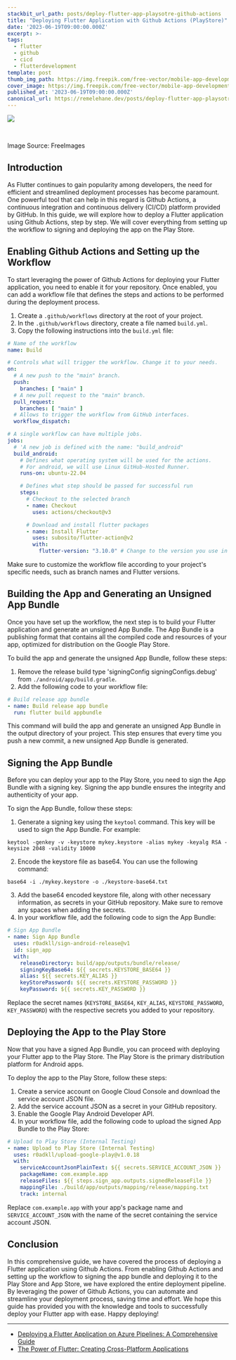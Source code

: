 ```yaml
---
stackbit_url_path: posts/deploy-flutter-app-playsotre-github-actions
title: "Deploying Flutter Application with Github Actions (PlayStore)"
date: '2023-06-19T09:00:00.000Z'
excerpt: >-
tags:
  - flutter
  - github
  - cicd
  - flutterdevelopment
template: post
thumb_img_path: https://img.freepik.com/free-vector/mobile-app-development-composition-with-flowchart-isometric-platforms-application-icons-human-characters-text-captions-vector-illustration_1284-77306.jpg?size=626&ext=jpg&ga=GA1.1.2116175301.1701561600&semt=ais
cover_image: https://img.freepik.com/free-vector/mobile-app-development-composition-with-flowchart-isometric-platforms-application-icons-human-characters-text-captions-vector-illustration_1284-77306.jpg?size=626&ext=jpg&ga=GA1.1.2116175301.1701561600&semt=ais
published_at: '2023-06-19T09:00:00.000Z'
canonical_url: https://remelehane.dev/posts/deploy-flutter-app-playsotre-github-actions/
---
```


![](https://img.freepik.com/free-vector/mobile-app-development-composition-with-flowchart-isometric-platforms-application-icons-human-characters-text-captions-vector-illustration_1284-77306.jpg?size=626&ext=jpg&ga=GA1.1.2116175301.1701561600&semt=ais)

‍

Image Source: FreeImages

Introduction
------------

As Flutter continues to gain popularity among developers, the need for efficient and streamlined deployment processes has become paramount. One powerful tool that can help in this regard is Github Actions, a continuous integration and continuous delivery (CI/CD) platform provided by GitHub. In this guide, we will explore how to deploy a Flutter application using Github Actions, step by step. We will cover everything from setting up the workflow to signing and deploying the app on the Play Store.

Enabling Github Actions and Setting up the Workflow
---------------------------------------------------

To start leveraging the power of Github Actions for deploying your Flutter application, you need to enable it for your repository. Once enabled, you can add a workflow file that defines the steps and actions to be performed during the deployment process.

1.  Create a `.github/workflows` directory at the root of your project.
2.  In the `.github/workflows` directory, create a file named `build.yml`.
3.  Copy the following instructions into the `build.yml` file:

```yaml
# Name of the workflow
name: Build

# Controls what will trigger the workflow. Change it to your needs.
on:
  # A new push to the "main" branch.
  push:
    branches: [ "main" ]
  # A new pull request to the "main" branch.
  pull_request:
    branches: [ "main" ]
  # Allows to trigger the workflow from GitHub interfaces.
  workflow_dispatch:

# A single workflow can have multiple jobs.
jobs:
  # 'A new job is defined with the name: "build_android"
  build_android:
    # Defines what operating system will be used for the actions.
    # For android, we will use Linux GitHub-Hosted Runner.
    runs-on: ubuntu-22.04

    # Defines what step should be passed for successful run
    steps:
      # Checkout to the selected branch
      - name: Checkout
        uses: actions/checkout@v3

      # Download and install flutter packages
      - name: Install Flutter
        uses: subosito/flutter-action@v2
        with:
          flutter-version: "3.10.0" # Change to the version you use in your project

```

Make sure to customize the workflow file according to your project's specific needs, such as branch names and Flutter versions.

Building the App and Generating an Unsigned App Bundle
------------------------------------------------------

Once you have set up the workflow, the next step is to build your Flutter application and generate an unsigned App Bundle. The App Bundle is a publishing format that contains all the compiled code and resources of your app, optimized for distribution on the Google Play Store.

To build the app and generate the unsigned App Bundle, follow these steps:

1.  Remove the release build type 'signingConfig signingConfigs.debug' from `./android/app/build.gradle`.
2.  Add the following code to your workflow file:

```yaml
# Build release app bundle
- name: Build release app bundle
  run: flutter build appbundle
```

This command will build the app and generate an unsigned App Bundle in the output directory of your project. This step ensures that every time you push a new commit, a new unsigned App Bundle is generated.

Signing the App Bundle
----------------------

Before you can deploy your app to the Play Store, you need to sign the App Bundle with a signing key. Signing the app bundle ensures the integrity and authenticity of your app.

To sign the App Bundle, follow these steps:

1.  Generate a signing key using the `keytool` command. This key will be used to sign the App Bundle. For example:

`keytool -genkey -v -keystore mykey.keystore -alias mykey -keyalg RSA -keysize 2048 -validity 10000`  

2.  Encode the keystore file as base64. You can use the following command:

`base64 -i ./mykey.keystore -o ./keystore-base64.txt  `

3.  Add the base64 encoded keystore file, along with other necessary information, as secrets in your GitHub repository. Make sure to remove any spaces when adding the secrets.
4.  In your workflow file, add the following code to sign the App Bundle:

```yaml
# Sign App Bundle
- name: Sign App Bundle
  uses: r0adkll/sign-android-release@v1
  id: sign_app
  with:
    releaseDirectory: build/app/outputs/bundle/release/
    signingKeyBase64: ${{ secrets.KEYSTORE_BASE64 }}
    alias: ${{ secrets.KEY_ALIAS }}
    keyStorePassword: ${{ secrets.KEYSTORE_PASSWORD }}
    keyPassword: ${{ secrets.KEY_PASSWORD }}
```

Replace the secret names (`KEYSTORE_BASE64`, `KEY_ALIAS`, `KEYSTORE_PASSWORD`, `KEY_PASSWORD`) with the respective secrets you added to your repository.

Deploying the App to the Play Store
-----------------------------------

Now that you have a signed App Bundle, you can proceed with deploying your Flutter app to the Play Store. The Play Store is the primary distribution platform for Android apps.

To deploy the app to the Play Store, follow these steps:

1.  Create a service account on Google Cloud Console and download the service account JSON file.
2.  Add the service account JSON as a secret in your GitHub repository.
3.  Enable the Google Play Android Developer API.
4.  In your workflow file, add the following code to upload the signed App Bundle to the Play Store:

```yaml
# Upload to Play Store (Internal Testing)
- name: Upload to Play Store (Internal Testing)
  uses: r0adkll/upload-google-play@v1.0.18
  with:
    serviceAccountJsonPlainText: ${{ secrets.SERVICE_ACCOUNT_JSON }}
    packageName: com.example.app
    releaseFiles: ${{ steps.sign_app.outputs.signedReleaseFile }}
    mappingFile: ./build/app/outputs/mapping/release/mapping.txt
    track: internal
```

Replace `com.example.app` with your app's package name and `SERVICE_ACCOUNT_JSON` with the name of the secret containing the service account JSON.

Conclusion
----------

In this comprehensive guide, we have covered the process of deploying a Flutter application using Github Actions. From enabling Github Actions and setting up the workflow to signing the app bundle and deploying it to the Play Store and App Store, we have explored the entire deployment pipeline. By leveraging the power of Github Actions, you can automate and streamline your deployment process, saving time and effort. We hope this guide has provided you with the knowledge and tools to successfully deploy your Flutter app with ease. Happy deploying!

---

*  [Deploying a Flutter Application on Azure Pipelines: A Comprehensive Guide](https://remelehane.dev/posts/deplying-flutter-application-azure/)
*  [The Power of Flutter: Creating Cross-Platform Applications](https://remelehane.dev/posts/the-power-of-flutter/)